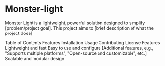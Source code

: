 # Monster-light
Monster Light is a lightweight, powerful solution designed to simplify [problem/project goal]. This project aims to [brief description of what the project does].

Table of Contents
Features
Installation
Usage
Contributing
License
Features
Lightweight and fast
Easy to use and configure
[Additional features, e.g., "Supports multiple platforms", "Open-source and customizable", etc.]
Scalable and modular design
